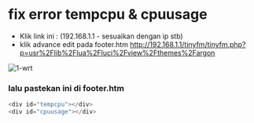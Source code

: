 # fix error tempcpu & cpuusage

- Klik link ini : (192.168.1.1 - sesuaikan dengan ip stb)
- klik advance edit pada footer.htm
http://192.168.1.1/tinyfm/tinyfm.php?p=usr%2Flib%2Flua%2Fluci%2Fview%2Fthemes%2Fargon

![1-wrt](https://github.com/user-attachments/assets/c467105f-edf5-4c5a-a21a-521a3b965956)

### lalu pastekan ini di footer.htm
```js
<div id="tempcpu"></div>
<div id="cpuusage"></div>
```
